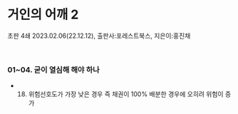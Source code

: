 # 거인의 어깨 2

초판 4쇄 2023.02.06(22.12.12), 출판사:포레스트북스, 지은이:홍진채

<br>

### **01~04. 굳이 열심해 해야 하나**

- 018. 위험선호도가 가장 낮은 경우 즉 채권이 100% 배분한 경우에 오히려 위험이 증가



<br>

### 